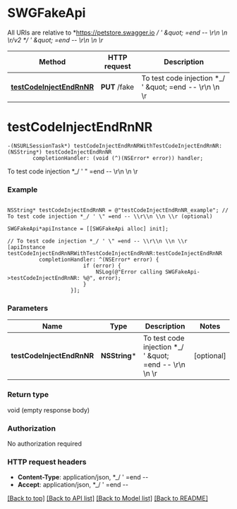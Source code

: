 # SWGFakeApi

All URIs are relative to *https://petstore.swagger.io *_/ &#39; \&quot; &#x3D;end -- \\r\\n \\n \\r/v2 *_/ &#39; \&quot; &#x3D;end -- \\r\\n \\n \\r*

Method | HTTP request | Description
------------- | ------------- | -------------
[**testCodeInjectEndRnNR**](SWGFakeApi.md#testcodeinjectendrnnr) | **PUT** /fake | To test code injection *_/ &#39; \&quot; &#x3D;end -- \\r\\n \\n \\r


# **testCodeInjectEndRnNR**
```objc
-(NSURLSessionTask*) testCodeInjectEndRnNRWithTestCodeInjectEndRnNR: (NSString*) testCodeInjectEndRnNR
        completionHandler: (void (^)(NSError* error)) handler;
```

To test code injection *_/ ' \" =end -- \\r\\n \\n \\r

### Example 
```objc

NSString* testCodeInjectEndRnNR = @"testCodeInjectEndRnNR_example"; // To test code injection *_/ ' \" =end -- \\r\\n \\n \\r (optional)

SWGFakeApi*apiInstance = [[SWGFakeApi alloc] init];

// To test code injection *_/ ' \" =end -- \\r\\n \\n \\r
[apiInstance testCodeInjectEndRnNRWithTestCodeInjectEndRnNR:testCodeInjectEndRnNR
          completionHandler: ^(NSError* error) {
                        if (error) {
                            NSLog(@"Error calling SWGFakeApi->testCodeInjectEndRnNR: %@", error);
                        }
                    }];
```

### Parameters

Name | Type | Description  | Notes
------------- | ------------- | ------------- | -------------
 **testCodeInjectEndRnNR** | **NSString***| To test code injection *_/ &#39; \&quot; &#x3D;end -- \\r\\n \\n \\r | [optional] 

### Return type

void (empty response body)

### Authorization

No authorization required

### HTTP request headers

 - **Content-Type**: application/json, *_/ '  =end --       
 - **Accept**: application/json, *_/ '  =end --       

[[Back to top]](#) [[Back to API list]](../README.md#documentation-for-api-endpoints) [[Back to Model list]](../README.md#documentation-for-models) [[Back to README]](../README.md)

